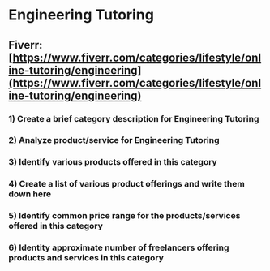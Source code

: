 # Engineering Tutoring
## Fiverr: [https://www.fiverr.com/categories/lifestyle/online-tutoring/engineering](https://www.fiverr.com/categories/lifestyle/online-tutoring/engineering)
### 1) Create a brief category description for Engineering Tutoring
### 2) Analyze product/service for Engineering Tutoring
### 3) Identify various products offered in this category
### 4) Create a list of various product offerings and write them down here
### 5) Identify common price range for the products/services offered in this category
### 6) Identity approximate number of freelancers offering products and services in this category
